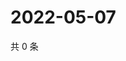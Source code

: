 # 2022-05-07

共 0 条

<!-- BEGIN WEIBO -->
<!-- 最后更新时间 Sat May 07 2022 13:13:55 GMT+0800 (China Standard Time) -->

<!-- END WEIBO -->
